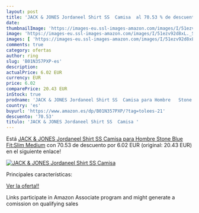 ```yaml
---
layout: post
title: 'JACK & JONES Jordaneel Shirt SS  Camisa  al 70.53 % de descuento'
date: 
thumbnailImage: 'https://images-eu.ssl-images-amazon.com/images/I/51ezv92d8xL._SL200_.jpg'
image: 'https://images-eu.ssl-images-amazon.com/images/I/51ezv92d8xL._SL200_.jpg'
images: [ 'https://images-eu.ssl-images-amazon.com/images/I/51ezv92d8xL._SL200_.jpg' ]
comments: true
category: ofertas
author: ring
slug: 'B01N357PXP-es'
description:
actualPrice: 6.02 EUR
currency: EUR
price: 6.02
comparePrice: 20.43 EUR
inStock: true
prodname: 'JACK & JONES Jordaneel Shirt SS  Camisa para Hombre   Stone Blue Fit:Slim  Medium'
country: 'es'
buyurl: 'https://www.amazon.es/dp/B01N357PXP/?tag=tolees-21'
descuento: '70.53'
titulo: 'JACK & JONES Jordaneel Shirt SS  Camisa '
---
```


Está [JACK & JONES Jordaneel Shirt SS  Camisa para Hombre   Stone Blue Fit:Slim  Medium](https://www.amazon.es/dp/B01N357PXP/?tag=tolees-21) con 70.53 de descuento por 6.02 EUR (original: 20.43 EUR) en el siguiente enlace!

[![JACK & JONES Jordaneel Shirt SS  Camisa ](https://images-eu.ssl-images-amazon.com/images/I/51ezv92d8xL._SL200_.jpg)](https://www.amazon.es/dp/B01N357PXP/?tag=tolees-21)

Principales características:


[Ver la oferta!!](https://www.amazon.es/dp/B01N357PXP/?tag=tolees-21)

Links participate in Amazon Associate program and might generate a comission on qualifying sales


